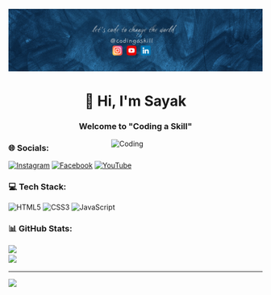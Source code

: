 ![logo](https://github.com/codingaskill/codingaskill/blob/main/Let's%20code%20to%20change%20the%20world_20240407_213858_0000.png)
<h1 align="center">👋 Hi, I'm Sayak </h1>
<h3 align="center">Welcome to "Coding a Skill"</h3>
<img align="right" alt="Coding" width="300" src="https://camo.githubusercontent.com/7de37139d0b4c1ce40865e799b446c0e963a3dd8fb68d239707237c40604fa3d/68747470733a2f2f63646e2e6472696262626c652e636f6d2f75736572732f3733303730332f73637265656e73686f74732f363538313234332f6176656e746f2e676966">


<h3>🌐 Socials:</h3>

[![Instagram](https://img.shields.io/badge/Instagram-%23E4405F.svg?logo=Instagram&logoColor=white)](https://instagram.com/codingaskill) [![Facebook](https://img.shields.io/badge/Facebook-%231877F2.svg?logo=Facebook&logoColor=white)](https://facebook.com/codingaskill)  [![YouTube](https://img.shields.io/badge/YouTube-%23FF0000.svg?logo=YouTube&logoColor=white)](https://youtube.com/@codingaskill) 

<h3>💻 Tech Stack:</h3>

![HTML5](https://img.shields.io/badge/html5-%23E34F26.svg?style=for-the-badge&logo=html5&logoColor=white) ![CSS3](https://img.shields.io/badge/css3-%231572B6.svg?style=for-the-badge&logo=css3&logoColor=white) ![JavaScript](https://img.shields.io/badge/javascript-%23323330.svg?style=for-the-badge&logo=javascript&logoColor=%23F7DF1E)

<h3>📊 GitHub Stats:</h3>

![](https://github-readme-stats.vercel.app/api?username=codingaskill&theme=dark&hide_border=false&include_all_commits=false&count_private=false) <br>
![](https://github-readme-streak-stats.herokuapp.com/?user=codingaskill&theme=dark&hide_border=false) <br>

---
[![](https://visitcount.itsvg.in/api?id=codingaskill&icon=0&color=0)](https://visitcount.itsvg.in)

<!-- Proudly created by Sayak -->
